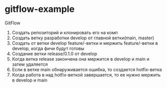 # gitflow-example

GitFlow

1. Создать репозиторий и клонировать его на комп
2. Создать ветку разработки develop от главной ветки(main, master)
3. Создать от ветки develop feature/-ветки и мержить feature/-ветки в develop, когда фичи будут готовы
4. Создание ветки release/0.1.0 от develop
5. Когда ветка release закончена она мержится в develop и main и затем удаляется
6. Если в ветке main обнаруживается ошибка, то создается hotfix-ветка
7. Когда работа в над hotfix-веткой завершается, то ее нужно мержить в develop и main
